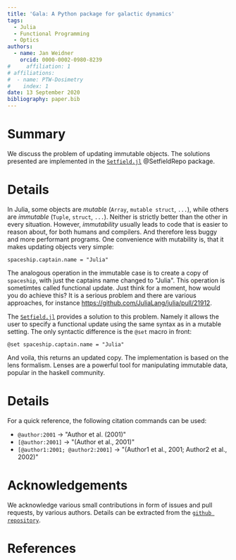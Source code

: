 ```yaml
---
title: 'Gala: A Python package for galactic dynamics'
tags:
  - Julia
  - Functional Programming
  - Optics
authors:
  - name: Jan Weidner
    orcid: 0000-0002-0980-8239
#     affiliation: 1
# affiliations:
#  - name: PTW-Dosimetry
#    index: 1
date: 13 September 2020
bibliography: paper.bib
---
```


# Summary
We discuss the problem of updating immutable objects. The solutions presented are implemented in the [`Setfield.jl`](https://github.com/jw3126/Setfield.jl) @SetfieldRepo package.

# Details

In Julia, some objects are *mutable* (`Array`, `mutable struct`, `...`), while others are *immutable* (`Tuple`, `struct`, `...`).
Neither is strictly better than the other in every situation. However, *immutability* usually leads to code that is easier to reason about, for both humans and compilers.
And therefore less buggy and more performant programs.
One convenience with mutability is, that it makes updating objects very simple:

`spaceship.captain.name = "Julia"`

The analogous operation in the immutable case is to create a copy of `spaceship`,
with just the captains name changed to "Julia". This operation is sometimtes called functional update.
Just think for a moment, how would you do achieve this?
It is a serious problem and there are various approaches, for instance https://github.com/JuliaLang/julia/pull/21912.

The [`Setfield.jl`](https://github.com/jw3126/Setfield.jl) provides a solution to this problem. Namely it allows the user
to specify a functional update using the same syntax as in a mutable setting. The only syntactic difference is the `@set` macro in front:

`@set spaceship.captain.name = "Julia"`

And voila, this returns an updated copy. The implementation is based on the lens formalism.
Lenses are a powerful tool for manipulating immutable data, popular in the haskell community.

# Details

For a quick reference, the following citation commands can be used:
- `@author:2001`  ->  "Author et al. (2001)"
- `[@author:2001]` -> "(Author et al., 2001)"
- `[@author1:2001; @author2:2001]` -> "(Author1 et al., 2001; Author2 et al., 2002)"

# Acknowledgements

We acknowledge various small contributions in form of issues and pull requests, by various
authors. Details can be extracted from the [`github repository`](https://github.com/jw3126/Setfield.jl).

# References
